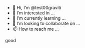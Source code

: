 - 👋 Hi, I’m @test00graviti
- 👀 I’m interested in ...
- 🌱 I’m currently learning ...
- 💞️ I’m looking to collaborate on ...
- 📫 How to reach me ...

<!---
test00graviti/test00graviti is a ✨ special ✨ repository because its `README.md` (this file) appears on your GitHub profile.
You can click the Preview link to take a look at your changes.
--->
good
